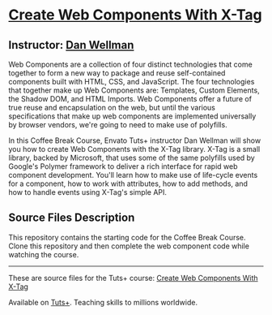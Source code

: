# [Create Web Components With X-Tag][published url]
## Instructor: [Dan Wellman][instructor url]


Web Components are a collection of four distinct technologies that come together to form a new way to package and reuse self-contained components built with HTML, CSS, and JavaScript. The four technologies that together make up Web Components are: Templates, Custom Elements, the Shadow DOM, and HTML Imports. Web Components offer a future of true reuse and encapsulation on the web, but until the various specifications that make up web components are implemented universally by browser vendors, we're going to need to make use of polyfills.

In this Coffee Break Course, Envato Tuts+ instructor Dan Wellman will show you how to create Web Components with the X-Tag library. X-Tag is a small library, backed by Microsoft, that uses some of the same polyfills used by Google's Polymer framework to deliver a rich interface for rapid web component development. You'll learn how to make use of life-cycle events for a component, how to work with attributes, how to add methods, and how to handle events using X-Tag's simple API.


## Source Files Description

This repository contains the starting code for the Coffee Break Course. Clone this repository and then complete the web component code while watching the course.

------

These are source files for the Tuts+ course: [Create Web Components With X-Tag][published url]

Available on [Tuts+](https://tutsplus.com). Teaching skills to millions worldwide.

[published url]: https://code.tutsplus.com/courses/create-web-components-with-x-tag
[instructor url]: https://tutsplus.com/authors/dan-wellman
